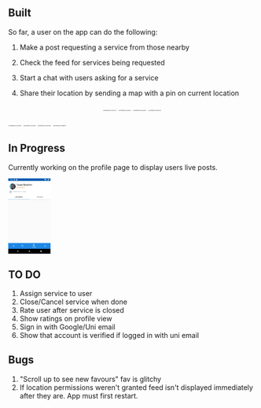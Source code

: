 ## Built

So far, a user on the app can do the following:

1. Make a post requesting a service from those nearby

2. Check the feed for services being requested

3. Start a chat with users asking for a service

4. Share their location by sending a map with a pin on current location

<p align="middle" float="left">
  <img src="/Users/Ydot/Documents/PublicFavor/screenshots/Screenshot_1573543334.png" alt="Screenshot_1573543334" style="zoom:15%;" />

  <img src="/Users/Ydot/Documents/PublicFavor/screenshots/Screenshot_1573540520.png" alt="Screenshot_1573540520" style="zoom:15%;" />

  <img src="/Users/Ydot/Documents/PublicFavor/screenshots/Screenshot_1573567087.png" alt="Screenshot_1573567087" style="zoom:15%;" />

  <img src="/Users/Ydot/Documents/PublicFavor/screenshots/Screenshot_1573567100.png" alt="Screenshot_1573567100" style="zoom:15%;" />
</p>

<p float="left">
  <img src="/Users/Ydot/Documents/PublicFavor/screenshots/Screenshot_1573540784.png" alt="Screenshot_1573540784" style="zoom:15%;" />

  <img src="/Users/Ydot/Documents/PublicFavor/screenshots/Screenshot_1573570101.png" alt="Screenshot_1573570101" style="zoom:15%;" />

  <img src="/Users/Ydot/Documents/PublicFavor/screenshots/Screenshot_1573570802.png" alt="Screenshot_1573570802" style="zoom:15%;" />

  <img src="/Users/Ydot/Documents/PublicFavor/screenshots/Screenshot_1573569947.png" alt="Screenshot_1573569947" style="zoom:15%;" />
</p>

## In Progress

Currently working on the profile page to display users live posts.

<img src="screenshots/Screenshot_1573567254.png" alt="Screenshot_1573567254" style="zoom:15%;" align="center" />

## TO DO

1. Assign service to user
2. Close/Cancel service when done
3. Rate user after service is closed
4. Show ratings on profile view
5. Sign in with Google/Uni email
6. Show that account is verified if logged in with uni email

## Bugs

1. "Scroll up to see new favours" fav is glitchy
2. If location permissions weren't granted feed isn't displayed immediately after they are. App must first restart.
